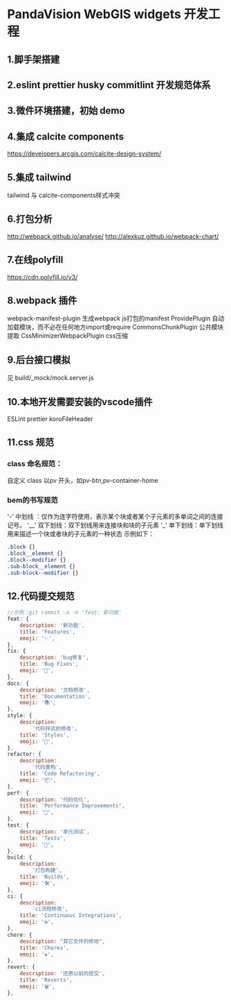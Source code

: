 # PandaVision WebGIS widgets 开发工程

## 1.脚手架搭建

## 2.eslint prettier husky commitlint 开发规范体系

## 3.微件环境搭建，初始 demo

## 4.集成 calcite components

https://developers.arcgis.com/calcite-design-system/

## 5.集成 tailwind
tailwind 与 calcite-components样式冲突

## 6.打包分析
http://webpack.github.io/analyse/
http://alexkuz.github.io/webpack-chart/

## 7.在线polyfill
https://cdn.polyfill.io/v3/

## 8.webpack 插件
webpack-manifest-plugin  生成webpack js打包的manifest
ProvidePlugin  自动加载模块，而不必在任何地方import或require
CommonsChunkPlugin 公共模块提取
CssMinimizerWebpackPlugin css压缩

## 9.后台接口模拟
见 build/_mock/mock.server.js

## 10.本地开发需要安装的vscode插件
ESLint  prettier  koroFileHeader

## 11.css 规范
### class 命名规范：
自定义 class 以pv 开头，如pv-btn,pv-container-home
### bem的书写规范
'-' 中划线 ：仅作为连字符使用，表示某个块或者某个子元素的多单词之间的连接记号。
'__' 双下划线：双下划线用来连接块和块的子元素
'_' 单下划线：单下划线用来描述一个块或者块的子元素的一种状态
示例如下：
```css
.block {}
.block__element {}
.block--modifier {}
.sub-block__element {}
.sub-block--modifier {}
```

## 12.代码提交规范
```javascript
//示例：git commit -a -m 'feat: 新功能'
feat: {
	description: '新功能',
	title: 'Features',
	emoji: '✨',
},
fix: {
	description: 'bug修复',
	title: 'Bug Fixes',
	emoji: '🐛',
},
docs: {
	description: '文档修改',
	title: 'Documentation',
	emoji: '📚',
},
style: {
	description:
		'代码样式的修改',
	title: 'Styles',
	emoji: '💎',
},
refactor: {
	description:
		'代码重构',
	title: 'Code Refactoring',
	emoji: '📦',
},
perf: {
	description: '代码优化',
	title: 'Performance Improvements',
	emoji: '🚀',
},
test: {
	description: '单元测试',
	title: 'Tests',
	emoji: '🚨',
},
build: {
	description:
		'打包构建',
	title: 'Builds',
	emoji: '🛠',
},
ci: {
	description:
		'ci流程修改',
	title: 'Continuous Integrations',
	emoji: '⚙️',
},
chore: {
	description: "其它文件的修改",
	title: 'Chores',
	emoji: '♻️',
},
revert: {
	description: '还原以前的提交',
	title: 'Reverts',
	emoji: '🗑',
},
```
